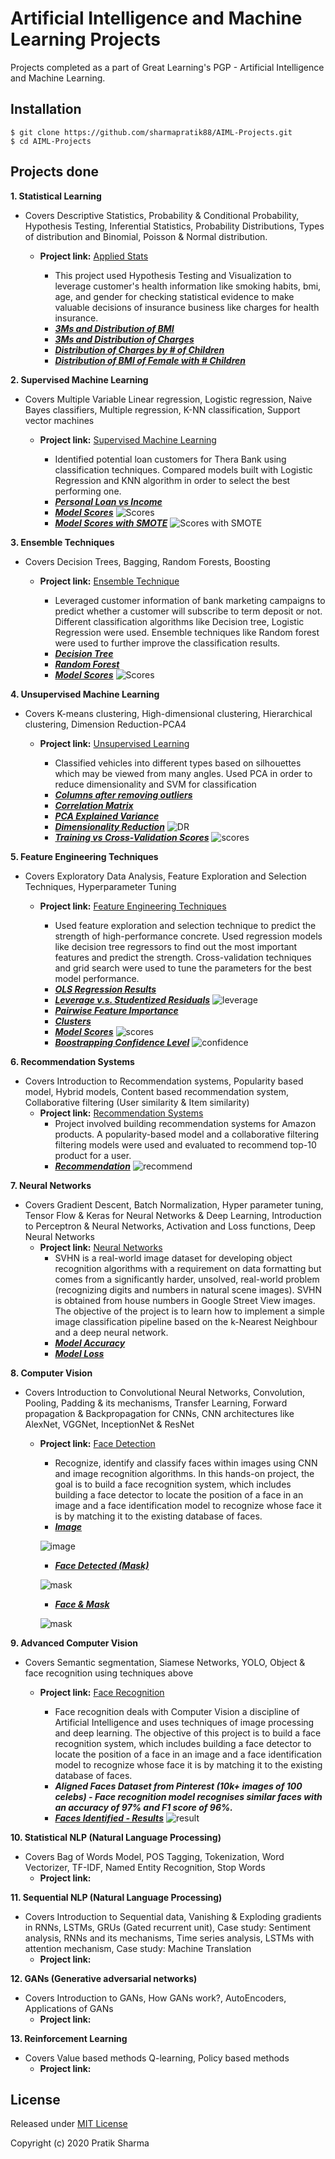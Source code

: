# Artificial Intelligence and Machine Learning Projects
Projects completed as a part of Great Learning's PGP - Artificial Intelligence and Machine Learning.

## Installation
```
$ git clone https://github.com/sharmapratik88/AIML-Projects.git
$ cd AIML-Projects
```

## Projects done
**1. Statistical Learning**
   - Covers Descriptive Statistics, Probability & Conditional Probability, Hypothesis Testing, Inferential Statistics, Probability Distributions, Types of distribution and Binomial, Poisson & Normal distribution.
      - **Project link:** [Applied Stats](https://nbviewer.jupyter.org/github/sharmapratik88/AIML-Projects/blob/master/01_Applied%20Stats/01_Medical%20Cost%20Dataset.ipynb)
         - This project used Hypothesis Testing and Visualization to leverage customer's health information like smoking habits, bmi, age, and gender for checking statistical evidence to make valuable decisions of insurance business like charges for health insurance.
         
         * ***[3Ms and Distribution of BMI](https://github.com/sharmapratik88/AIML-Projects/blob/master/01_Applied%20Stats/images/bmi_distribution.png)***
         * ***[3Ms and Distribution of Charges](https://github.com/sharmapratik88/AIML-Projects/blob/master/01_Applied%20Stats/images/charges_distribution.png)***
         * ***[Distribution of Charges by # of Children](https://github.com/sharmapratik88/AIML-Projects/blob/master/01_Applied%20Stats/images/charges_%23_child_dist.png)***
         * ***[Distribution of BMI of Female with # Children](https://github.com/sharmapratik88/AIML-Projects/blob/master/01_Applied%20Stats/images/female_child_dist.png)***
    
**2. Supervised Machine Learning**
   - Covers Multiple Variable Linear regression, Logistic regression, Naive Bayes classifiers, Multiple regression, K-NN classification, Support vector machines
      - **Project link:** [Supervised Machine Learning](https://nbviewer.jupyter.org/github/sharmapratik88/AIML-Projects/blob/master/02_Supervised%20Machine%20Learning/02_Supervised%20Machine%20Learning.ipynb)
        - Identified potential loan customers for Thera Bank using classification techniques. Compared models built with Logistic Regression and KNN algorithm in order to select the best performing one.
        
        * ***[Personal Loan vs Income](https://github.com/sharmapratik88/AIML-Projects/blob/master/02_Supervised%20Machine%20Learning/images/personal_loan.png)***
        * ***[Model Scores](https://github.com/sharmapratik88/AIML-Projects/blob/master/02_Supervised%20Machine%20Learning/images/scores.PNG)***
        ![Scores](https://github.com/sharmapratik88/AIML-Projects/blob/master/02_Supervised%20Machine%20Learning/images/scores.PNG)
        * ***[Model Scores with SMOTE](https://github.com/sharmapratik88/AIML-Projects/blob/master/02_Supervised%20Machine%20Learning/images/scores_smote.PNG)***
        ![Scores with SMOTE](https://github.com/sharmapratik88/AIML-Projects/blob/master/02_Supervised%20Machine%20Learning/images/scores_smote.PNG)

**3. Ensemble Techniques**
   - Covers Decision Trees, Bagging, Random Forests, Boosting
      - **Project link:** [Ensemble Technique](https://nbviewer.jupyter.org/github/sharmapratik88/AIML-Projects/blob/master/03_Ensemble%20Techniques/03_Ensemble%20Techniques.ipynb)
         - Leveraged customer information of bank marketing campaigns to predict whether a customer will subscribe to term deposit or not. Different classification algorithms like Decision tree, Logistic Regression were used. Ensemble techniques like Random forest were used to further improve the classification results.
        
        * ***[Decision Tree](https://github.com/sharmapratik88/AIML-Projects/blob/master/03_Ensemble%20Techniques/images/dtree.png)***
        * ***[Random Forest](https://github.com/sharmapratik88/AIML-Projects/blob/master/03_Ensemble%20Techniques/images/rforest.png)***
        * ***[Model Scores](https://github.com/sharmapratik88/AIML-Projects/blob/master/03_Ensemble%20Techniques/images/scores.PNG)***
        ![Scores](https://github.com/sharmapratik88/AIML-Projects/blob/master/03_Ensemble%20Techniques/images/scores.PNG)

**4. Unsupervised Machine Learning**
   - Covers K-means clustering, High-dimensional clustering, Hierarchical clustering, Dimension Reduction-PCA4
      - **Project link:** [Unsupervised Learning](https://nbviewer.jupyter.org/github/sharmapratik88/AIML-Projects/blob/master/04_Unsupervised%20Learning/04_Unsupervised%20Learning.ipynb)
         - Classified vehicles into different types based on silhouettes which may be viewed from many angles. Used PCA in order to reduce dimensionality and SVM for classification

        * ***[Columns after removing outliers](https://github.com/sharmapratik88/AIML-Projects/blob/master/04_Unsupervised%20Learning/images/without_outliers.png)***
        * ***[Correlation Matrix](https://github.com/sharmapratik88/AIML-Projects/blob/master/04_Unsupervised%20Learning/images/corr_matrix.png)***
        * ***[PCA Explained Variance](https://github.com/sharmapratik88/AIML-Projects/blob/master/04_Unsupervised%20Learning/images/explained_var.png)***
        * ***[Dimensionality Reduction](https://github.com/sharmapratik88/AIML-Projects/blob/master/04_Unsupervised%20Learning/images/dimensionality_red.png)***
        ![DR](https://github.com/sharmapratik88/AIML-Projects/blob/master/04_Unsupervised%20Learning/images/dimensionality_red.png)
        * ***[Training vs Cross-Validation Scores](https://github.com/sharmapratik88/AIML-Projects/blob/master/04_Unsupervised%20Learning/images/scores.png)***
        ![scores](https://github.com/sharmapratik88/AIML-Projects/blob/master/04_Unsupervised%20Learning/images/scores.png)

**5. Feature Engineering Techniques**
   - Covers Exploratory Data Analysis, Feature Exploration and Selection Techniques, Hyperparameter Tuning
      - **Project link:** [Feature Engineering Techniques](https://nbviewer.jupyter.org/github/sharmapratik88/AIML-Projects/blob/master/05_Feature%20Engineering%20Techniques/05_Feature_Engineering_Techniques.ipynb)
        - Used feature exploration and selection technique to predict the strength of high-performance concrete. Used regression models like decision tree regressors to find out the most important features and predict the strength. Cross-validation techniques and grid search were used to tune the parameters for the best model performance.

        * ***[OLS Regression Results](https://github.com/sharmapratik88/AIML-Projects/blob/master/05_Feature%20Engineering%20Techniques/images/reg.PNG)***
        * ***[Leverage v.s. Studentized Residuals](https://github.com/sharmapratik88/AIML-Projects/blob/master/05_Feature%20Engineering%20Techniques/images/leverage.png)***
        ![leverage](https://github.com/sharmapratik88/AIML-Projects/blob/master/05_Feature%20Engineering%20Techniques/images/leverage.png)
        * ***[Pairwise Feature Importance](https://github.com/sharmapratik88/AIML-Projects/blob/master/05_Feature%20Engineering%20Techniques/images/FI.png)***
        * ***[Clusters](https://github.com/sharmapratik88/AIML-Projects/blob/master/05_Feature%20Engineering%20Techniques/images/clusters.png)***
        * ***[Model Scores](https://github.com/sharmapratik88/AIML-Projects/blob/master/05_Feature%20Engineering%20Techniques/images/scores.PNG)***
        ![scores](https://github.com/sharmapratik88/AIML-Projects/blob/master/05_Feature%20Engineering%20Techniques/images/scores.PNG)
        * ***[Boostrapping Confidence Level](https://github.com/sharmapratik88/AIML-Projects/blob/master/05_Feature%20Engineering%20Techniques/images/bootstraping_conf.png)***
        ![confidence](https://github.com/sharmapratik88/AIML-Projects/blob/master/05_Feature%20Engineering%20Techniques/images/bootstraping_conf.png)
        
    
**6. Recommendation Systems**
   - Covers Introduction to Recommendation systems, Popularity based model, Hybrid models, Content based recommendation system, Collaborative filtering (User similarity & Item similarity)
      - **Project link:** [Recommendation Systems](https://nbviewer.jupyter.org/github/sharmapratik88/AIML-Projects/blob/master/06_Recommendation%20Systems/06_Recommendation_System_Pratik.ipynb)
        - Project involved building recommendation systems for Amazon products. A popularity-based model and a collaborative filtering filtering models were used and evaluated to recommend top-10 product for a user.
        * ***[Recommendation](https://github.com/sharmapratik88/AIML-Projects/blob/master/06_Recommendation%20Systems/images/recommendation.PNG)***
        ![recommend](https://github.com/sharmapratik88/AIML-Projects/blob/master/06_Recommendation%20Systems/images/recommendation.PNG)
    
**7. Neural Networks**
   - Covers Gradient Descent, Batch Normalization, Hyper parameter tuning, Tensor Flow & Keras for Neural Networks & Deep Learning, Introduction to Perceptron & Neural Networks, Activation and Loss functions, Deep Neural Networks
      - **Project link:** [Neural Networks](https://nbviewer.jupyter.org/github/sharmapratik88/AIML-Projects/blob/master/07_Neural%20Networks/07_Neural_Network.ipynb)
        - SVHN is a real-world image dataset for developing object recognition algorithms with a requirement on data formatting but comes from a significantly harder, unsolved, real-world problem (recognizing digits and numbers in natural scene images). SVHN is obtained from house numbers in Google Street View images. The objective of the project is to learn how to implement a simple image classification pipeline based on the k-Nearest Neighbour and a deep neural network.
        * ***[Model Accuracy](https://github.com/sharmapratik88/AIML-Projects/blob/master/07_Neural%20Networks/images/model_acc.png)***
        * ***[Model Loss](https://github.com/sharmapratik88/AIML-Projects/blob/master/07_Neural%20Networks/images/model_loss.png)***

**8. Computer Vision**
   - Covers Introduction to Convolutional Neural Networks, Convolution, Pooling, Padding & its mechanisms, Transfer Learning, Forward propagation & Backpropagation for CNNs, CNN architectures like AlexNet, VGGNet, InceptionNet & ResNet
      - **Project link:** [Face Detection](https://github.com/sharmapratik88/AIML-Projects/blob/master/08_Computer%20Vision/08_Computer_Vision_Face_Detection.ipynb)
         - Recognize, identify and classify faces within images using CNN and image recognition algorithms. In this hands-on project, the goal is to build a face recognition system, which includes building a face detector to locate the position of a face in an image and a face identification model to recognize whose face it is by matching it to the existing database of faces.
         
         * ***[Image](https://github.com/sharmapratik88/AIML-Projects/blob/master/08_Computer%20Vision/images/orig.png)***
         
         ![image](https://github.com/sharmapratik88/AIML-Projects/blob/master/08_Computer%20Vision/images/orig.png)
         
         * ***[Face Detected (Mask)](https://github.com/sharmapratik88/AIML-Projects/blob/master/08_Computer%20Vision/images/detected.png)***
         
         ![mask](https://github.com/sharmapratik88/AIML-Projects/blob/master/08_Computer%20Vision/images/detected.png)
         
         * ***[Face & Mask](https://github.com/sharmapratik88/AIML-Projects/blob/master/08_Computer%20Vision/images/face_detected.png)***
         
         ![mask](https://github.com/sharmapratik88/AIML-Projects/blob/master/08_Computer%20Vision/images/face_detected.png)

**9. Advanced Computer Vision**
   - Covers Semantic segmentation, Siamese Networks, YOLO, Object & face recognition using techniques above
      - **Project link:** [Face Recognition](https://github.com/sharmapratik88/AIML-Projects/blob/master/09_Advanced%20Computer%20Vision/09_Computer_Vision_Face_Recognition.ipynb)
         - Face recognition deals with Computer Vision a discipline of Artificial Intelligence and uses techniques of image processing and deep learning. The objective of this project is to build a face recognition system, which includes building a face detector to locate the position of a face in an image and a face identification model to recognize whose face it is by matching it to the existing database of faces.
         
         * ***Aligned Faces Dataset from Pinterest (10k+ images of 100 celebs) - Face recognition model recognises similar faces with an accuracy of 97% and F1 score of 96%.***
         * ***[Faces Identified - Results](https://github.com/sharmapratik88/AIML-Projects/blob/master/09_Advanced%20Computer%20Vision/images/results.png)***
         ![result](https://github.com/sharmapratik88/AIML-Projects/blob/master/09_Advanced%20Computer%20Vision/images/results.png)
   
**10. Statistical NLP (Natural Language Processing)**
   - Covers Bag of Words Model, POS Tagging, Tokenization, Word Vectorizer, TF-IDF, Named Entity Recognition, Stop Words
      - **Project link:**
    
**11. Sequential NLP (Natural Language Processing)**



   - Covers Introduction to Sequential data, Vanishing & Exploding gradients in RNNs, LSTMs, GRUs (Gated recurrent unit), Case study: Sentiment analysis, RNNs and its mechanisms, Time series analysis, LSTMs with attention mechanism, Case study: Machine Translation
      - **Project link:**

**12. GANs (Generative adversarial networks)**
   - Covers Introduction to GANs, How GANs work?, AutoEncoders, Applications of GANs
      - **Project link:**
    
**13. Reinforcement Learning**
   - Covers Value based methods Q-learning, Policy based methods
      - **Project link:**

## License
Released under [MIT License](https://github.com/sharmapratik88/AIML-Projects/blob/master/LICENSE)

Copyright (c) 2020 Pratik Sharma
